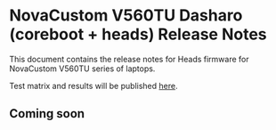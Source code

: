 # NovaCustom V560TU Dasharo (coreboot + heads) Release Notes

This document contains the release notes for Heads firmware for NovaCustom
V560TU series of laptops.

Test matrix and results will be published
[here](https://github.com/Dasharo/osfv-results/tree/main/boards/NovaCustom/MTL_14th_Gen/V560TU).

## Coming soon
